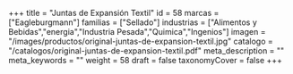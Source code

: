 +++
title = "Juntas de Expansión Textil"
id = 58
marcas = ["Eagleburgmann"]
familias = ["Sellado"]
industrias = ["Alimentos y Bebidas","energia","Industria Pesada","Quimica","Ingenios"]
imagen = "/images/productos/original-juntas-de-expansion-textil.jpg"
catalogo = "/catalogos/original-juntas-de-expansion-textil.pdf"
meta_description = ""
meta_keywords = ""
weight = 58
draft = false
taxonomyCover = false
+++

